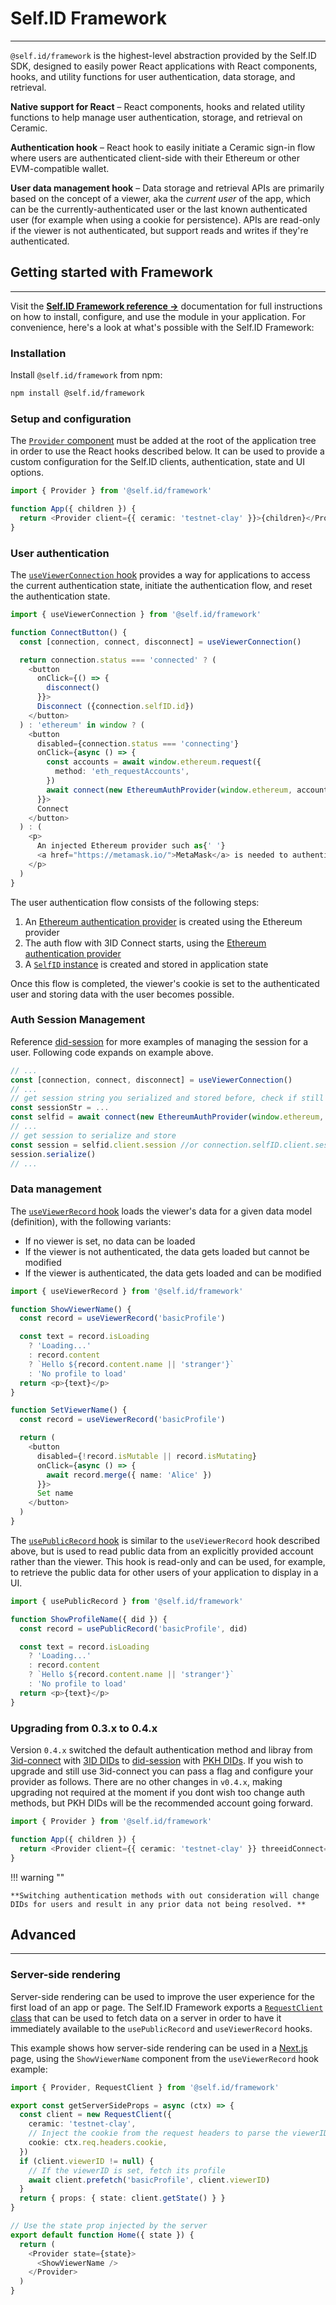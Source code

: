 # **Self.ID Framework**

---

`@self.id/framework` is the highest-level abstraction provided by the Self.ID SDK, designed to easily power React applications with React components, hooks, and utility functions for user authentication, data storage, and retrieval.

**Native support for React** – React components, hooks and related utility functions to help manage user authentication, storage, and retrieval on Ceramic.

**Authentication hook** – React hook to easily initiate a Ceramic sign-in flow where users are authenticated client-side with their Ethereum or other EVM-compatible wallet.

**User data management hook** – Data storage and retrieval APIs are primarily based on the concept of a viewer, aka the _current user_ of the app, which can be the currently-authenticated user or the last known authenticated user (for example when using a cookie for persistence). APIs are read-only if the viewer is not authenticated, but support reads and writes if they're authenticated.

## **Getting started with Framework**

---

Visit the [**Self.ID Framework reference →**](../../reference/self-id/modules/framework.md) documentation for full instructions on how to install, configure, and use the module in your application. For convenience, here's a look at what's possible with the Self.ID Framework:

### **Installation**

Install `@self.id/framework` from npm:

```bash
npm install @self.id/framework
```

### **Setup and configuration**

The [`Provider` component](../../reference/self-id/modules/framework.md#provider) must be added at the root of the application tree in order to use the React hooks described below. It can be used to provide a custom configuration for the Self.ID clients, authentication, state and UI options.

```typescript
import { Provider } from '@self.id/framework'

function App({ children }) {
  return <Provider client={{ ceramic: 'testnet-clay' }}>{children}</Provider>
}
```

### **User authentication**

The [`useViewerConnection` hook](../../reference/self-id/modules/framework.md#useviewerconnection) provides a way for applications to access the current authentication state, initiate the authentication flow, and reset the authentication state.

```typescript
import { useViewerConnection } from '@self.id/framework'

function ConnectButton() {
  const [connection, connect, disconnect] = useViewerConnection()

  return connection.status === 'connected' ? (
    <button
      onClick={() => {
        disconnect()
      }}>
      Disconnect ({connection.selfID.id})
    </button>
  ) : 'ethereum' in window ? (
    <button
      disabled={connection.status === 'connecting'}
      onClick={async () => {
        const accounts = await window.ethereum.request({
          method: 'eth_requestAccounts',
        })
        await connect(new EthereumAuthProvider(window.ethereum, accounts[0]))
      }}>
      Connect
    </button>
  ) : (
    <p>
      An injected Ethereum provider such as{' '}
      <a href="https://metamask.io/">MetaMask</a> is needed to authenticate.
    </p>
  )
}
```

The user authentication flow consists of the following steps:

1. An [Ethereum authentication provider](https://developers.ceramic.network/reference/typescript/classes/_ceramicnetwork_blockchain_utils_linking.ethereumauthprovider-1.html) is created using the Ethereum provider
2. The auth flow with 3ID Connect starts, using the [Ethereum authentication provider](https://developers.ceramic.network/reference/typescript/classes/_ceramicnetwork_blockchain_utils_linking.ethereumauthprovider-1.html)
3. A [`SelfID` instance](../../reference/self-id/classes/web.SelfID.md) is created and stored in application state

Once this flow is completed, the viewer's cookie is set to the authenticated user and storing data with the user becomes possible.

### **Auth Session Management**

Reference [did-session](../../learn/reference/accounts/did-session.md) for more examples of managing the session for a user. Following code expands on example above. 

```ts
// ...
const [connection, connect, disconnect] = useViewerConnection()
// ...
// get session string you serialized and stored before, check if still valid (or how much longer)
const sessionStr = ...
const selfid = await connect(new EthereumAuthProvider(window.ethereum, accounts[0]), sessionStr)
// ...
// get session to serialize and store 
const session = selfid.client.session //or connection.selfID.client.session
session.serialize()
// ...
```

### **Data management**

The [`useViewerRecord` hook](../../reference/self-id/modules/framework.md#useviewerrecord) loads the viewer's data for a given data model (definition), with the following variants:

- If no viewer is set, no data can be loaded
- If the viewer is not authenticated, the data gets loaded but cannot be modified
- If the viewer is authenticated, the data gets loaded and can be modified

```typescript
import { useViewerRecord } from '@self.id/framework'

function ShowViewerName() {
  const record = useViewerRecord('basicProfile')

  const text = record.isLoading
    ? 'Loading...'
    : record.content
    ? `Hello ${record.content.name || 'stranger'}`
    : 'No profile to load'
  return <p>{text}</p>
}

function SetViewerName() {
  const record = useViewerRecord('basicProfile')

  return (
    <button
      disabled={!record.isMutable || record.isMutating}
      onClick={async () => {
        await record.merge({ name: 'Alice' })
      }}>
      Set name
    </button>
  )
}
```

The [`usePublicRecord` hook](../../reference/self-id/modules/framework.md#usepublicrecord) is similar to the `useViewerRecord` hook described above, but is used to read public data from an explicitly provided account rather than the viewer. This hook is read-only and can be used, for example, to retrieve the public data for other users of your application to display in a UI.

```typescript
import { usePublicRecord } from '@self.id/framework'

function ShowProfileName({ did }) {
  const record = usePublicRecord('basicProfile', did)

  const text = record.isLoading
    ? 'Loading...'
    : record.content
    ? `Hello ${record.content.name || 'stranger'}`
    : 'No profile to load'
  return <p>{text}</p>
}
```
### **Upgrading from 0.3.x to 0.4.x**

Version `0.4.x` switched the default authentication method and libray from [3id-connect](../../reference/accounts/3id-did.md) with [3ID DIDs](../../docs/advanced/standards/accounts/3id-did.md) to [did-session](../../learn/reference/accounts/did-session.md) with [PKH DIDs](../../docs/advanced/standards/accounts/pkh-did.md). If you wish to upgrade and still use 3id-connect you can pass a flag and configure your provider as follows. There are no other changes in `v0.4.x`, making upgrading not required at the moment if you dont wish too change auth methods, but PKH DIDs will be the recommended account going forward. 

```typescript
import { Provider } from '@self.id/framework'

function App({ children }) {
  return <Provider client={{ ceramic: 'testnet-clay' }} threeidConnect={true}>{children}</Provider>
}
```

!!! warning ""

    **Switching authentication methods with out consideration will change DIDs for users and result in any prior data not being resolved. **

## **Advanced**

---

### **Server-side rendering**

Server-side rendering can be used to improve the user experience for the first load of an app or page.
The Self.ID Framework exports a [`RequestClient` class](../../reference/self-id/classes/react.RequestClient.md) that can be used to fetch data on a server in order to have it immediately available to the `usePublicRecord` and `useViewerRecord` hooks.

This example shows how server-side rendering can be used in a [Next.js](https://nextjs.org/) page, using the `ShowViewerName` component from the `useViewerRecord` hook example:

```typescript
import { Provider, RequestClient } from '@self.id/framework'

export const getServerSideProps = async (ctx) => {
  const client = new RequestClient({
    ceramic: 'testnet-clay',
    // Inject the cookie from the request headers to parse the viewerID
    cookie: ctx.req.headers.cookie,
  })
  if (client.viewerID != null) {
    // If the viewerID is set, fetch its profile
    await client.prefetch('basicProfile', client.viewerID)
  }
  return { props: { state: client.getState() } }
}

// Use the state prop injected by the server
export default function Home({ state }) {
  return (
    <Provider state={state}>
      <ShowViewerName />
    </Provider>
  )
}
```
